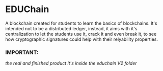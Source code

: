 # EDUChain
A blockchain created for students to learn the basics of blockchains.
It's intended not to be a distributed ledger, instead, it aims with it's centralization to let the students use it, crack it and even break it, to see how cryptographic
signatures could help with their relyability properties.
### IMPORTANT:
*the real and finished product it's inside the educhain V2 folder*
